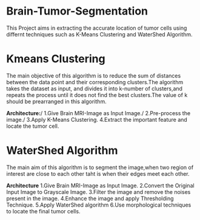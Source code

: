 # Brain-Tumor-Segmentation

This Project aims in extracting the accurate location of tumor cells using differnt techniques such as K-Means Clustering and WaterShed Algorithm.

# Kmeans Clustering
The main objective of this algorithm is to reduce the sum of distances between the data point and their corresponding clusters.The algorithm takes the dataset as input, and divides it into k-number of clusters,and repeats the process until it does not find the best clusters.The value of k should be prearranged in this algorithm.

**Architecture:**/
1.Give Brain MRI-Image as Input Image./
2.Pre-process the image./
3.Apply K-Means Clustering.
4.Extract the important feature and locate the tumor cell.


# WaterShed Algorithm
 The main aim of this algorithm is to segment the image,when two region of interest are close to each other taht is when their edges meet each other.
 
 **Architecture**
1.Give Brain MRI-Image as Input Image.
2.Convert the Original Input Image to Grayscale Image.
3.Filter the image and remove the noises present in the image.
4.Enhance the image and apply Thresholding Technique.
5.Apply WaterShed algorithm
6.Use morphological techniques to locate the final tumor cells.

